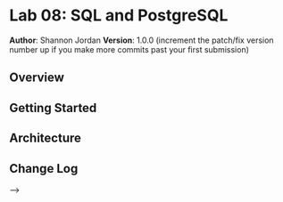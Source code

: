 # Lab 08: SQL and PostgreSQL
<!-- Shannon has hand injury, his commits are minor. Scott Approved -->

**Author**: Shannon Jordan
**Version**: 1.0.0 (increment the patch/fix version number up if you make more commits past your first submission)

## Overview
<!-- Getting our sql database running. -->

## Getting Started
<!-- Open the webpage. -->

## Architecture
<!-- Javascript, HTML, CSS, jquery, sql, psql database, handlebars, expressjs, body-parser -->

## Change Log
<!-- database works 11:30am
database populates 11:31am
did comments 12:25am


## Credits and Collaborations
<!-- CodeFellows, -->
-->